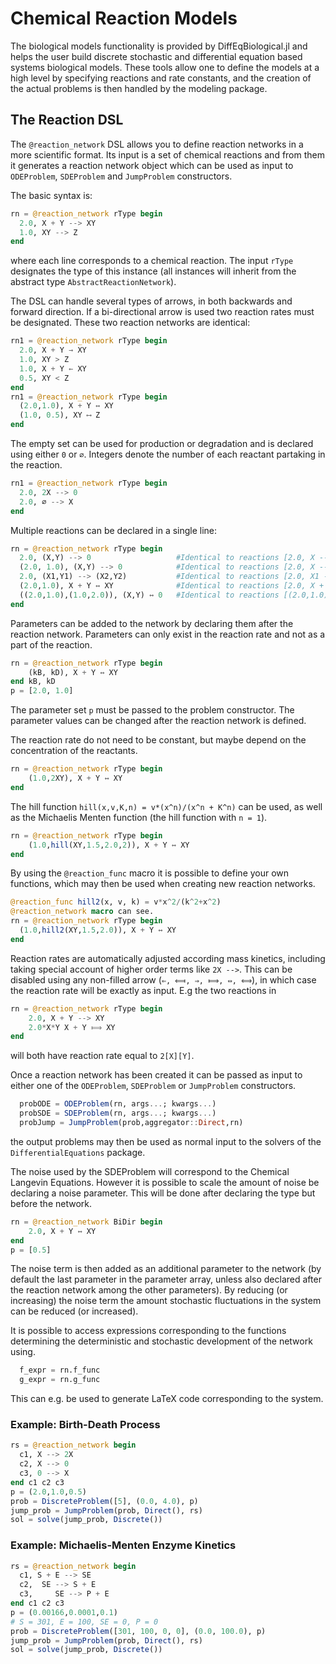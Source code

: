 # Chemical Reaction Models

The biological models functionality is provided by DiffEqBiological.jl and helps
the user build discrete stochastic and differential equation based systems
biological models. These tools allow one to define the models at a high level
by specifying reactions and rate constants, and the creation of the actual problems
is then handled by the modeling package.

## The Reaction DSL

The `@reaction_network` DSL allows you to define reaction networks in a more
scientific format. Its input is a set of chemical reactions and from them it
generates a reaction network object which can be used as input to `ODEProblem`,
`SDEProblem` and `JumpProblem` constructors.

The basic syntax is:

```julia
rn = @reaction_network rType begin
  2.0, X + Y --> XY               
  1.0, XY --> Z            
end
```

where each line corresponds to a chemical reaction. The input `rType` designates
the type of this instance (all instances will inherit from the abstract type
`AbstractReactionNetwork`).

The DSL can handle several types of arrows, in both backwards and forward
direction. If a bi-directional arrow is used two reaction rates must be
designated. These two reaction networks are identical:

```julia
rn1 = @reaction_network rType begin
  2.0, X + Y → XY               
  1.0, XY > Z       
  1.0, X + Y ← XY               
  0.5, XY < Z           
end
rn1 = @reaction_network rType begin
  (2.0,1.0), X + Y ↔ XY               
  (1.0, 0.5), XY ⟷ Z       
end
```

The empty set can be used for production or degradation and is declared using
either `0` or `∅`. Integers denote the number of each reactant partaking in the
reaction.

```julia
rn1 = @reaction_network rType begin
  2.0, 2X --> 0        
  2.0, ∅ --> X  
end
```

Multiple reactions can be declared in a single line:

```julia
rn = @reaction_network rType begin
  2.0, (X,Y) --> 0                   #Identical to reactions [2.0, X --> 0] and [2.0, Y --> 0]
  (2.0, 1.0), (X,Y) --> 0            #Identical to reactions [2.0, X --> 0] and [1.0, X --> 0]
  2.0, (X1,Y1) --> (X2,Y2)           #Identical to reactions [2.0, X1 --> X2] and [2.0, Y1 --> Y2]
  (2.0,1.0), X + Y ↔ XY              #Identical to reactions [2.0, X + Y --> XY] and [1.0, XY --> X + Y].
  ((2.0,1.0),(1.0,2.0)), (X,Y) ↔ 0   #Identical to reactions [(2.0,1.0), X ↔ 0] and [(1.0,2.0), Y ↔ 0].
end
```

Parameters can be added to the network by declaring them after the reaction
network. Parameters can only exist in the reaction rate and not as a part of the
reaction.

```julia
rn = @reaction_network rType begin
    (kB, kD), X + Y ↔ XY
end kB, kD
p = [2.0, 1.0]
```

The parameter set `p` must be passed to the problem constructor. The parameter
values can be changed after the reaction network is defined.

The reaction rate do not need to be constant, but maybe depend on the
concentration of the reactants.

```julia
rn = @reaction_network rType begin
    (1.0,2XY), X + Y ↔ XY
end
```

The hill function `hill(x,v,K,n) = v*(x^n)/(x^n + K^n)` can be used, as well as
the Michaelis Menten function (the hill function with `n = 1`).

```julia
rn = @reaction_network rType begin
    (1.0,hill(XY,1.5,2.0,2)), X + Y ↔ XY
end
```

By using the `@reaction_func` macro it is possible to define your own functions,
which may then be used when creating new reaction networks.

```julia
@reaction_func hill2(x, v, k) = v*x^2/(k^2+x^2)    
@reaction_network macro can see.
rn = @reaction_network rType begin
  (1.0,hill2(XY,1.5,2.0)), X + Y ↔ XY
end
```

Reaction rates are automatically adjusted according mass kinetics, including
taking special account of higher order terms like `2X -->`. This can be disabled
using any non-filled arrow (`⇐, ⟽, ⇒, ⟾, ⇔, ⟺`), in which case the reaction
rate will be exactly as input. E.g the two reactions in

```julia
rn = @reaction_network rType begin
    2.0, X + Y --> XY
    2.0*X*Y X + Y ⟾ XY
end
```

will both have reaction rate equal to `2[X][Y]`.

Once a reaction network has been created it can be passed as input to either
one of the `ODEProblem`, `SDEProblem` or `JumpProblem` constructors.

```julia
  probODE = ODEProblem(rn, args...; kwargs...)      
  probSDE = SDEProblem(rn, args...; kwargs...)
  probJump = JumpProblem(prob,aggregator::Direct,rn)
```

the output problems may then be used as normal input to the solvers of the `DifferentialEquations` package.

The noise used by the SDEProblem will correspond to the Chemical Langevin Equations.
However it is possible to scale the amount of noise be declaring a noise parameter.
This will be done after declaring the type but before the network.

```julia
rn = @reaction_network BiDir begin
    2.0, X + Y ↔ XY
end
p = [0.5]
```

The noise term is then added as an additional parameter to the network (by default
the last parameter in the parameter array, unless also declared after the reaction network among the other parameters). By reducing (or increasing) the noise term the
amount stochastic fluctuations in the system can be reduced (or increased).

It is possible to access expressions corresponding to the functions determining the deterministic and stochastic development of the network using.

```julia
  f_expr = rn.f_func
  g_expr = rn.g_func
```

This can e.g. be used to generate LaTeX code corresponding to the system.

### Example: Birth-Death Process

```julia
rs = @reaction_network begin
  c1, X --> 2X
  c2, X --> 0
  c3, 0 --> X
end c1 c2 c3
p = (2.0,1.0,0.5)
prob = DiscreteProblem([5], (0.0, 4.0), p)
jump_prob = JumpProblem(prob, Direct(), rs)
sol = solve(jump_prob, Discrete())
```

### Example: Michaelis-Menten Enzyme Kinetics

```julia
rs = @reaction_network begin
  c1, S + E --> SE
  c2,  SE --> S + E
  c3,     SE --> P + E
end c1 c2 c3
p = (0.00166,0.0001,0.1)
# S = 301, E = 100, SE = 0, P = 0
prob = DiscreteProblem([301, 100, 0, 0], (0.0, 100.0), p)
jump_prob = JumpProblem(prob, Direct(), rs)
sol = solve(jump_prob, Discrete())
```
